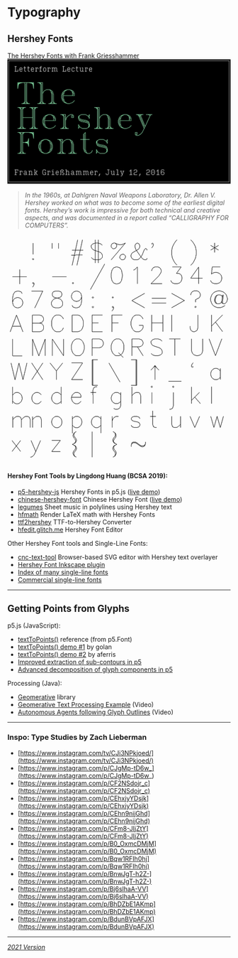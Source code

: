 # Typography

## Hershey Fonts

[The Hershey Fonts with Frank Griesshammer](https://vimeo.com/178015110)<br />[![griesshammer.png](img/griesshammer.png)](https://vimeo.com/178015110)

> *In the 1960s, at Dahlgren Naval Weapons Laboratory, Dr. Allen V. Hershey worked on what was to become some of the earliest digital fonts. Hershey’s work is impressive for both technical and creative aspects, and was documented in a report called “CALLIGRAPHY FOR COMPUTERS”.*

![simplex1.gif](img/simplex1.gif)

#### Hershey Font Tools by Lingdong Huang (BCSA 2019):

* [p5-hershey-js](https://github.com/LingDong-/p5-hershey-js) Hershey Fonts in p5.js ([live demo](https://lingdong-.github.io/p5-hershey-js/))
* [chinese-hershey-font](https://github.com/LingDong-/chinese-hershey-font) Chinese Hershey Font ([live demo](https://lingdong-.github.io/chinese-hershey-font/))
* [legumes](https://github.com/LingDong-/legumes) Sheet music in polylines using Hershey text
* [hfmath](https://github.com/LingDong-/hfmath) Render LaTeX math with Hershey Fonts
* [ttf2hershey](https://github.com/LingDong-/ttf2hershey) TTF-to-Hershey Converter 
* [hfedit.glitch.me](https://hfedit.glitch.me/) Hershey Font Editor 

Other Hershey Font tools and Single-Line Fonts:

* [cnc-text-tool](https://msurguy.github.io/cnc-text-tool/) Browser-based SVG editor with Hershey text overlayer
* [Hershey Font Inkscape plugin](https://wiki.inkscape.org/wiki/index.php/Release_notes/1.0#Hershey_Text) 
* [Index of many single-line fonts](http://www.imajeenyus.com/computer/20150110_single_line_fonts/index.shtml)
* [Commercial single-line fonts](https://www.singlelinefonts.com/)


---

## Getting Points from Glyphs

p5.js (JavaScript): 

* [textToPoints()](https://p5js.org/reference/#/p5.Font/textToPoints) reference (from p5.Font)
* [textToPoints() demo #1](https://editor.p5js.org/golan/sketches/YR_GSPMmY) by golan
* [textToPoints() demo #2](https://editor.p5js.org/aferriss/sketches/B1BOfBdZX) by aferris
* [Improved extraction of sub-contours in p5](https://editor.p5js.org/ffd8/sketches/TaPWHTaH)
* [Advanced decomposition of glyph components in p5](https://editor.p5js.org/allison.parrish/sketches/ByNj90dT7)

Processing (Java):

* [Geomerative](http://www.ricardmarxer.com/geomerative/) library
* [Geomerative Text Processing Example](https://www.youtube.com/watch?v=IthjKDGf7oQ) (Video)
* [Autonomous Agents following Glyph Outlines](https://www.youtube.com/watch?v=PA8VUXCX19c) (Video)


--- 

### Inspo: Type Studies by Zach Lieberman

* [https://www.instagram.com/tv/CJi3NPkjoed/](https://www.instagram.com/tv/CJi3NPkjoed/)
* [https://www.instagram.com/p/CJgMp-tD6w_](https://www.instagram.com/p/CJgMp-tD6w_)
* [https://www.instagram.com/p/CF2NSdojr_c](https://www.instagram.com/p/CF2NSdojr_c)
* [https://www.instagram.com/p/CEhxjyYDsjk](https://www.instagram.com/p/CEhxjyYDsjk)
* [https://www.instagram.com/p/CEhn9nijGhd](https://www.instagram.com/p/CEhn9nijGhd)
* [https://www.instagram.com/p/CFm8-JIjZtY](https://www.instagram.com/p/CFm8-JIjZtY)
* [https://www.instagram.com/p/B0_OxmcDMjM](https://www.instagram.com/p/B0_OxmcDMjM)
* [https://www.instagram.com/p/Bqw1RFIh0hj](https://www.instagram.com/p/Bqw1RFIh0hj)
* [https://www.instagram.com/p/BnwJgT-h2Z-](https://www.instagram.com/p/BnwJgT-h2Z-)
* [https://www.instagram.com/p/Bj6slhaA-VV](https://www.instagram.com/p/Bj6slhaA-VV)
* [https://www.instagram.com/p/BhDZbE1AKmp](https://www.instagram.com/p/BhDZbE1AKmp)
* [https://www.instagram.com/p/BdunBVpAFJX](https://www.instagram.com/p/BdunBVpAFJX)

---

[*2021 Version*](https://courses.ideate.cmu.edu/60-428/f2021/daily-notes/10-27-new-ii/typography/)

